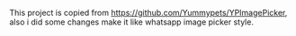This project is copied from https://github.com/Yummypets/YPImagePicker, also i did some changes make it like whatsapp image picker style.
